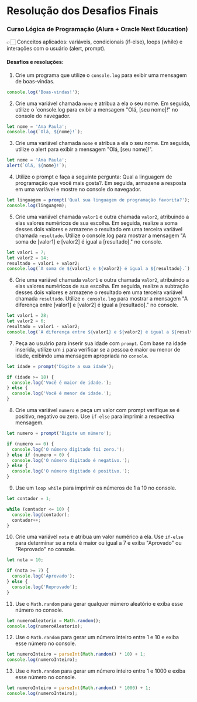 # Resolução dos Desafios Finais
### Curso Lógica de Programação (Alura + Oracle Next Education)

👉🏻 Conceitos aplicados: variáveis, condicionais (if-else), loops (while) e interações com o usuário (alert, prompt).

#### Desafios e resoluções:
1. Crie um programa que utilize o `console.log` para exibir uma mensagem de boas-vindas.
```javascript
console.log('Boas-vindas!');
```
2. Crie uma variável chamada `nome` e atribua a ela o seu nome. Em seguida, utilize o `console.log para exibir a mensagem "Olá, [seu nome]!" no console do navegador.
```javascript
let nome = 'Ana Paula';
console.log(`Olá, ${nome}!`);
```
3. Crie uma variável chamada `nome` e atribua a ela o seu nome. Em seguida, utilize o alert para exibir a mensagem "Olá, [seu nome]!".
```javascript
let nome = 'Ana Paula';
alert(`Olá, ${nome}!`);
```
4. Utilize o prompt e faça a seguinte pergunta: Qual a linguagem de programação que você mais gosta?. Em seguida, armazene a resposta em uma variável e mostre no console do navegador.
```javascript
let linguagem = prompt('Qual sua linguagem de programação favorita?');
console.log(linguagem);
```
5. Crie uma variável chamada `valor1` e outra chamada `valor2`, atribuindo a elas valores numéricos de sua escolha. Em seguida, realize a soma desses dois valores e armazene o resultado em uma terceira variável chamada `resultado`. Utilize o console.log para mostrar a mensagem "A soma de [valor1] e [valor2] é igual a [resultado]." no console.

```javascript
let valor1 = 7;
let valor2 = 14;
resultado = valor1 + valor2;
console.log(`A soma de ${valor1} e ${valor2} é igual a ${resultado}.`);
```

6. Crie uma variável chamada `valor1` e outra chamada `valor2`, atribuindo a elas valores numéricos de sua escolha. Em seguida, realize a subtração desses dois valores e armazene o resultado em uma terceira variável chamada `resultado`. Utilize `o console.log` para mostrar a mensagem "A diferença entre [valor1] e [valor2] é igual a [resultado]." no console.

```javascript
let valor1 = 28;
let valor2 = 6;
resultado = valor1 - valor2;
console.log(`A diferença entre ${valor1} e ${valor2} é igual a ${resultado}.`);
```

7. Peça ao usuário para inserir sua idade com `prompt`. Com base na idade inserida, utilize um `i` para verificar se a pessoa é maior ou menor de idade, exibindo uma mensagem apropriada no `console`.
```javascript
let idade = prompt('Digite a sua idade');

if (idade >= 18) {
  console.log('Você é maior de idade.');
} else {
  console.log('Você é menor de idade.');
}
```

8. Crie uma variável `numero` e peça um valor com prompt verifique se é positivo, negativo ou zero. Use `if-else` para imprimir a respectiva mensagem.
```javascript
let numero = prompt('Digite um número');

if (numero == 0) {
  console.log('O número digitado foi zero.');
} else if (numero < 0) {
  console.log('O número digitado é negativo.');
} else {
  console.log('O número digitado é positivo.');
}
```

9. Use um `loop while` para imprimir os números de 1 a 10 no console.
```javascript
let contador = 1;

while (contador <= 10) {
  console.log(contador);
  contador++;
}
```

10. Crie uma variável `nota` e atribua um valor numérico a ela. Use `if-else` para determinar se a nota é maior ou igual a 7 e exiba "Aprovado" ou "Reprovado" no console.
```javascript
let nota = 10;

if (nota >= 7) {
  console.log('Aprovado');
} else {
  console.log('Reprovado');
}
```

11. Use o `Math.random` para gerar qualquer número aleatório e exiba esse número no console.
```javascript
let numeroAleatorio = Math.random();
console.log(numeroAleatorio);
```

12. Use o `Math.random` para gerar um número inteiro entre 1 e 10 e exiba esse número no console.
```javascript
let numeroInteiro = parseInt(Math.random() * 10) + 1;
console.log(numeroInteiro);
```

13. Use o `Math.random` para gerar um número inteiro entre 1 e 1000 e exiba esse número no console.
```javascript
let numeroInteiro = parseInt(Math.random() * 1000) + 1;
console.log(numeroInteiro);
```